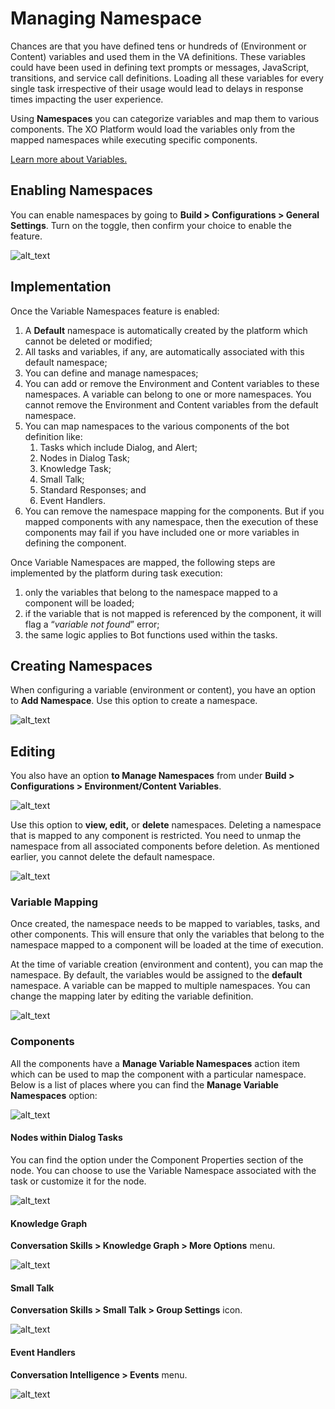 
# Managing Namespace

Chances are that you have defined tens or hundreds of (Environment or Content) variables and used them in the VA definitions. These variables could have been used in defining text prompts or messages, JavaScript, transitions, and service call definitions. Loading all these variables for every single task irrespective of their usage would lead to delays in response times impacting the user experience.

Using **Namespaces** you can categorize variables and map them to various components. The XO Platform would load the variables only from the mapped namespaces while executing specific components.

[Learn more about Variables.](https://developer.kore.ai/docs/bots/bot-settings/bot-management/using-bot-variables/)


## Enabling Namespaces

You can enable namespaces by going to **Build > Configurations > General Settings**. Turn on the toggle, then confirm your choice to enable the feature.


![alt_text](images/managingnamespace(2).png "image_tooltip")



## Implementation

Once the Variable Namespaces feature is enabled:



1. A **Default** namespace is automatically created by the platform which cannot be deleted or modified;
2. All tasks and variables, if any, are automatically associated with this default namespace;
3. You can define and manage namespaces;
4. You can add or remove the Environment and Content variables to these namespaces. A variable can belong to one or more namespaces. You cannot remove the Environment and Content variables from the default namespace.
5. You can map namespaces to the various components of the bot definition like:
    1. Tasks which include Dialog, and Alert;
    2. Nodes in Dialog Task;
    3. Knowledge Task;
    4. Small Talk;
    5. Standard Responses; and
    6. Event Handlers.
6. You can remove the namespace mapping for the components. But if you mapped components with any namespace, then the execution of these components may fail if you have included one or more variables in defining the component.

Once Variable Namespaces are mapped, the following steps are implemented by the platform during task execution:



1. only the variables that belong to the namespace mapped to a component will be loaded;
2. if the variable that is not mapped is referenced by the component, it will flag a “_variable not found_” error;
3. the same logic applies to Bot functions used within the tasks.


## Creating Namespaces

When configuring a variable (environment or content), you have an option to **Add Namespace**. Use this option to create a namespace.




![alt_text](images/managingnamespace(8).png "image_tooltip")



## Editing

You also have an option **to Manage Namespaces** from under **Build > Configurations > Environment/Content Variables**.



![alt_text](images/managingnamespace(7).png "image_tooltip")


Use this option to **view, edit,** or **delete** namespaces. Deleting a namespace that is mapped to any component is restricted. You need to unmap the namespace from all associated components before deletion. As mentioned earlier, you cannot delete the default namespace.





![alt_text](images/managingnamespace(5).png "image_tooltip")



### Variable Mapping

Once created, the namespace needs to be mapped to variables, tasks, and other components. This will ensure that only the variables that belong to the namespace mapped to a component will be loaded at the time of execution.

At the time of variable creation (environment and content), you can map the namespace. By default, the variables would be assigned to the **default** namespace. A variable can be mapped to multiple namespaces. You can change the mapping later by editing the variable definition.




![alt_text](images/managingnamespace(4).png "image_tooltip")



### Components

All the components have a **Manage Variable Namespaces** action item which can be used to map the component with a particular namespace. Below is a list of places where you can find the **Manage Variable Namespaces** option:




![alt_text](images/managingnamespace(6).png "image_tooltip")


 


#### Nodes within Dialog Tasks

You can find the option under the Component Properties section of the node. You can choose to use the Variable Namespace associated with the task or customize it for the node. 





![alt_text](images/managingnamespace(9).png "image_tooltip")



#### Knowledge Graph

**Conversation Skills > Knowledge Graph > More Options** menu.




![alt_text](images/managingnamespace(6).png "image_tooltip")



#### Small Talk

**Conversation Skills > Small Talk > Group Settings** icon.




![alt_text](images/managingnamespace(10).png "image_tooltip")



#### Event Handlers

**Conversation Intelligence > Events** menu.





![alt_text](images/managingnamespace(1).png "image_tooltip")

